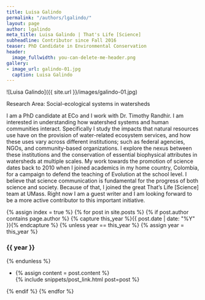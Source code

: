 ```yaml
---
title: Luisa Galindo
permalink: "/authors/lgalindo/"
layout: page
author: lgalindo
meta_title: Luisa Galindo | That's Life [Science]
subheadline: Contributor since Fall 2016
teaser: PhD Candidate in Environmental Conservation
header:
  image_fullwidth: you-can-delete-me-header.png
gallery:
- image_url: galindo-01.jpg
  caption: Luisa Galindo
---
```


![Luisa Galindo]({{ site.url }}/images/galindo-01.jpg)

Research Area: Social-ecological systems in watersheds

I am a PhD candidate at ECo and I work with Dr. Timothy Randhir. I am interested in understanding how watershed systems and human communities interact. Specifically I study the impacts that natural resources use have on the provision of water-related ecosystem services, and how these uses vary across different institutions; such as federal agencies, NGOs, and community-based organizations. I explore the nexus between these institutions and the conservation of essential biophysical attributes in watersheds at multiple scales. My work towards the promotion of science dates back to 2010 when I joined academics in my home country, Colombia, for a campaign to defend the teaching of Evolution at the school level. I believe that science communication is fundamental for the progress of both science and society. Because of that, I joined the great That’s Life [Science] team at UMass. Right now I am a guest writer and I am looking forward to be a more active contributor to this important initiative.

{% assign index = true %}
{% for post in site.posts %}
{% if post.author contains page.author %}
{% capture this_year %}{{ post.date | date: "%Y" }}{% endcapture %}
{% unless year == this_year %}
{% assign year = this_year %}
<h3>{{ year }}</h3>
{% endunless %}
<ul style="list-style-type:disc">
 <li> 
 {% assign content = post.content %} 
 <article>
 {% include snippets/post_link.html post=post %}
 </article>
 </li>
</ul>
{% endif %}
{% endfor %}
